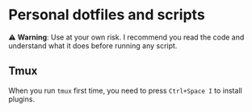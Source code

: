 # Personal dotfiles and scripts

⚠️ **Warning**: Use at your own risk. I recommend you read the code and
understand what it does before running any script.

## Tmux

When you run `tmux` first time, you need to press `Ctrl+Space I` to install plugins.
